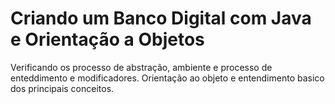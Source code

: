 # Criando um Banco Digital com Java e Orientação a Objetos

Verificando os processo de abstração, ambiente e processo de enteddimento e modificadores. Orientação ao objeto e entendimento basico dos principais conceitos. 
